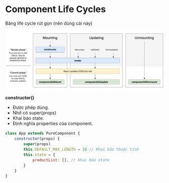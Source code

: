 # Component Life Cycles

Bảng life cycle rút gọn (nên dùng cái này)

![Component-Life-Cycles](./Component-Life-Cycles.png)

**constructor()**

- Được phép dùng.
- Nhớ có super(props)
- Khai báo state.
- Định nghĩa properties của component.

```js
class App extends PureComponent {
	constructor(props) {
		super(props)
		this.DEFAULT_MAX_LENGTH = 10 // Khai báo thuộc tính
		this.state = {
			productList: [], // khai báo state
		}
	}
}
```
